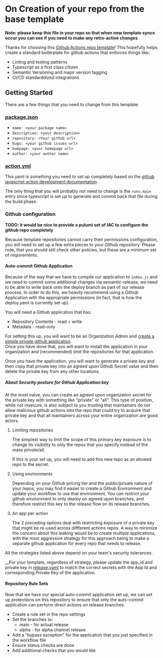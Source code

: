 # On Creation of your repo from the base template

**Note: please keep this file in your repo so that when new template syncs occur you can see if you need to make any retro-active changes**

Thanks for choosing this [Github Actions repo template](https://github.com/HanseltimeIndustries/github-actions-template.git)! This hopefully
helps create a standard boilerplate for github actions that enforces things like:

- Linting and testing patterns
- Typescript as a first class citizen
- Semantic Versioning and major version tagging
- CI/CD standarddized integrations

## Getting Started

There are a few things that you need to change from this template:

### [package.json](./package.json)

- `name: <your package name>`
- `description: <your description>`
- `repository: <Your github url>`
- `bugs: <your github issues url>`
- `hompage: <your homepage url>`
- `author: <your author name>`

### [action.yml](./action.yml)

This yaml is something you need to set up completely based on the
[github javascript action development documentation](https://docs.github.com/en/actions/sharing-automations/creating-actions/creating-a-javascript-action).

The only thing that you will probably not need to change is the `runs.main` entry since typescript is set up to generate and
commit back that file during the build phase.

### Github configuration

**TODO: it would be nice to provide a pulumi set of IAC to configure the github repo completely**

Because template repositories cannot carry their permissions configuration, you will need to set up a few extra pieces to your Github repository.
Please note, that you should still check other policies, but these are a minimum set of requirements.

#### Auto-commit Github Application

Because of the way that we have to compile our application to `index.js` and we need to commit some additional changes via semantic-release, we need
to be able to write back onto the deploy branch as part of our release process. In order to do this, we heavily recommend using a Github Application
with the appropriate permissions (in fact, that is how the deploy.yaml is currently set up).

You will need a Github application that has:

- Repository Contents - read + write
- Metadata - read-only

For setting this up, you will want to be an Organization Admin and
[create a simple private github application](https://docs.github.com/en/apps/creating-github-apps).  
Once you have done that, you will want to install the application in your organization and (recommended) limit the repositories for that application.

Once you have the application, you will want to generate a private key and then copy that private key into an agreed upon Github Secret value and then
delete the private key from any other locations.

##### About Security posture for Github Application key

At the most naive, you can create an agreed upon organization secret for the private key with something like "private" or "all". This type of position,
while not insecure, is also subject to you trusting that maintainers do not allow malicious github actions into the repo that could try to acquire that
private key and that all maintainers across your entire organization are good actors.

1. Limiting repositories

   The simplest way to limit the scope of this primary key exposure is to change its visibility to only the repos that you specify instead of the mass private/all.

   If this is your set up, you will need to add this new repo as an allowed repo to the secret.

2. Using environments

   Depending on your Github pricing tier and the public/private nature of your repos, you may find it easier to create a Github Environment and update your workflow to use that environment. You can restrict your github environment to only deploy on agreed upon branches, and therefore restrict this
   key to the release flow on its release branches.

3. An app per action

   The 2 preceding options deal with restricting exposure of a private key that might be re-used across diffferent actions repos. A way to minimize the
   concern about this leaking would be to create multiple applications, with the most aggressive strategy for this approach being to make a separate
   github application for every repo that needs to release.

All the strategies listed above depend on your team's security tolerances.

\_\_For your template, regardless of strategy, please update the app_id and private key in [release.yaml](./.github/workflows/release.yaml) to match the
correct secrets with the App Id and corresponding Private Key of the application.

#### Repository Rule Sets

Now that we have our special auto-commit application set up, we can set up protections on this repository to ensure that only the auto-commit application
can perform direct actions on release branches.

- Create a rule set in the repo settings
- Set the branches to:
  - main - for actual release
  - alpha - for alpha channel release
- Add a "bypass exception" for the application that you just specified in the workflow file
- Ensure status checks are done
- Add additional checks that you would like
